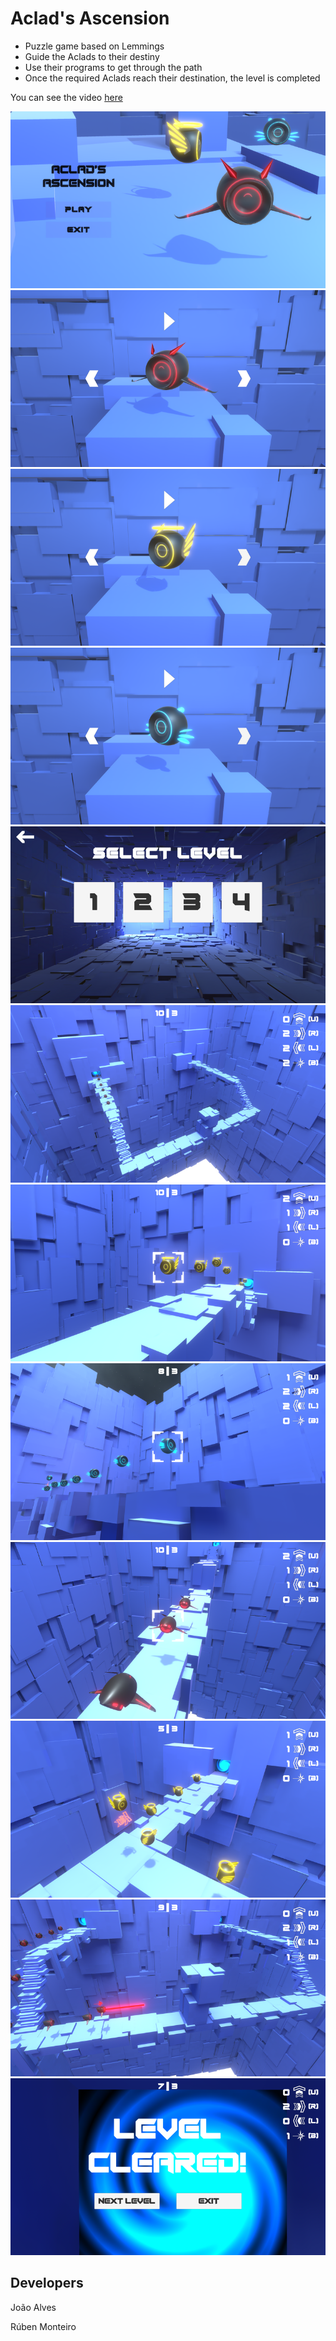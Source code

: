 # Aclad's Ascension

- Puzzle game based on Lemmings
- Guide the Aclads to their destiny
- Use their programs to get through the path
- Once the required Aclads reach their destination, the level is completed

You can see the video [here](https://www.youtube.com/watch?v=ngaKD6iXTqk)

![](imgs/img1.png)
![](imgs/img2.png)
![](imgs/img3.png)
![](imgs/img4.png)
![](imgs/img5.png)
![](imgs/img6.png)
![](imgs/img7.png)
![](imgs/img8.png)
![](imgs/img9.png)
![](imgs/img10.png)
![](imgs/img11.png)
![](imgs/img12.png)

## Developers
João Alves

Rúben Monteiro
